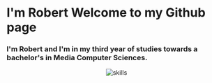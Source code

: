 # I'm Robert Welcome to my Github page
### I'm Robert and I'm in my third year of studies towards a bachelor's in Media Computer Sciences.



<p align="center">
<img src="https://i.ibb.co/Z84vz0L/Asset-5.png" alt="skills" border="0">
</p>

